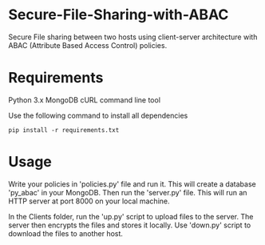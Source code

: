 # Secure-File-Sharing-with-ABAC
Secure File sharing between two hosts using client-server architecture with ABAC (Attribute Based Access Control) policies.

# Requirements
Python 3.x
MongoDB
cURL command line tool

Use the following command to install all dependencies
```console
pip install -r requirements.txt
```

# Usage

Write your policies in 'policies.py' file and run it. This will create a database 'py_abac' in your MongoDB.
Then run the 'server.py' file. This will run an HTTP server at port 8000 on your local machine.

In the Clients folder, run the 'up.py' script to upload files to the server. The server then encrypts the files and stores it locally. Use 'down.py' script to download the files to another host.
